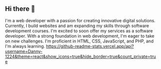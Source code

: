 ## Hi there 👋
I'm a web developer with a passion for creating innovative digital solutions. Currently, I build websites and am expanding my skills through software development courses. I'm excited to soon offer my services as a software developer. With a strong foundation in web development, I'm eager to take on new challenges. I'm proficient in HTML, CSS, JavaScript, and PHP, and I'm always learning.
https://github-readme-stats.vercel.app/api?username=Danny-1224&theme=react&show_icons=true&hide_border=true&count_private=true
